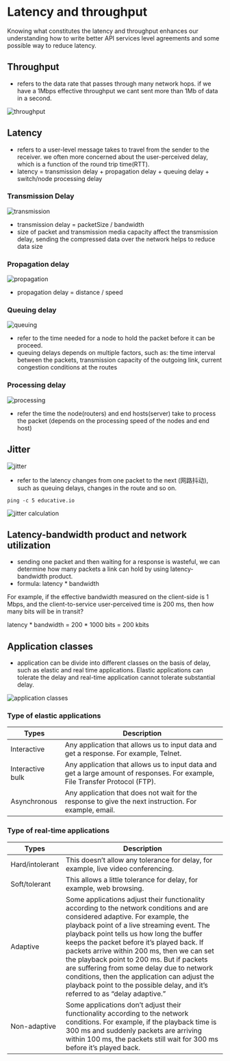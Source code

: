 # Latency and throughput
Knowing what constitutes the latency and throughput enhances our understanding how to write better API services level agreements and some possible way to reduce latency. 

## Throughput
- refers to the data rate that passes through many network hops. if we have a 1Mbps effective throughput we cant sent more than 1Mb of data in a second.


![throughput](https://github.com/weikee94/api-design/blob/main/grokking-api-design/assets/images/010.png "throughput")

## Latency
- refers to a user-level message takes to travel from the sender to the receiver. we often more concerned about the user-perceived delay, which is a function of the round trip time(RTT).
- latency = transmission delay + propagation delay + queuing delay + switch/node processing delay

### Transmission Delay

![transmission](https://github.com/weikee94/api-design/blob/main/grokking-api-design/assets/images/011.png "transmission")

- transmission delay = packetSize / bandwidth
- size of packet and transmission media capacity affect the transmission delay, sending the compressed data over the network helps to reduce data size

### Propagation delay

![propagation](https://github.com/weikee94/api-design/blob/main/grokking-api-design/assets/images/012.png "propagation")

- propagation delay = distance / speed

### Queuing delay

![queuing](https://github.com/weikee94/api-design/blob/main/grokking-api-design/assets/images/013.png "queuing")

- refer to the time needed for a node to hold the packet before it can be proceed. 
- queuing delays depends on multiple factors, such as: the time interval between the packets, transmission capacity of the outgoing link, current congestion conditions at the routes

### Processing delay

![processing](https://github.com/weikee94/api-design/blob/main/grokking-api-design/assets/images/014.png "processing")

- refer the time the node(routers) and end hosts(server) take to process the packet (depends on the processing speed of the nodes and end host)

## Jitter

![jitter](https://github.com/weikee94/api-design/blob/main/grokking-api-design/assets/images/015.png "jitter")

- refer to the latency changes from one packet to the next (网路抖动), such as queuing delays, changes in the route and so on.

```
ping -c 5 educative.io
```

![jitter calculation](https://github.com/weikee94/api-design/blob/main/grokking-api-design/assets/images/016.png "jitter calculation")


## Latency-bandwidth product and network utilization
- sending one packet and then waiting for a response is wasteful, we can determine how many packets a link can hold by using latency-bandwidth product.
- formula: latency * bandwidth

For example, if the effective bandwidth measured on the client-side is 1 Mbps, and the client-to-service user-perceived time is 200 ms, then how many bits will be in transit?

latency * bandwidth = 200 * 1000 bits = 200 kbits


## Application classes
- application can be divide into different classes on the basis of delay, such as elastic and real time applications. Elastic applications can tolerate the delay and real-time application cannot tolerate substantial delay.


![application classes](https://github.com/weikee94/api-design/blob/main/grokking-api-design/assets/images/017.png "application classes")

### Type of elastic applications

| Types | Description |
| ----- | ----------- |
| Interactive | Any application that allows us to input data and get a response. For example, Telnet. |
| Interactive bulk | Any application that allows us to input data and get a large amount of responses. For example, File Transfer Protocol (FTP). |
| Asynchronous | Any application that does not wait for the response to give the next instruction. For example, email. |

### Type of real-time applications

| Types | Description |
| ----- | ----------- |
| Hard/intolerant | This doesn’t allow any tolerance for delay, for example, live video conferencing. |
| Soft/tolerant | This allows a little tolerance for delay, for example, web browsing. |
| Adaptive | Some applications adjust their functionality according to the network conditions and are considered adaptive. For example, the playback point of a live streaming event. The playback point tells us how long the buffer keeps the packet before it’s played back. If packets arrive within 200 ms, then we can set the playback point to 200 ms. But if packets are suffering from some delay due to network conditions, then the application can adjust the playback point to the possible delay, and it’s referred to as “delay adaptive.” |
| Non-adaptive |  Some applications don’t adjust their functionality according to the network conditions. For example, if the playback time is 300 ms and suddenly packets are arriving within 100 ms, the packets still wait for 300 ms before it’s played back. |